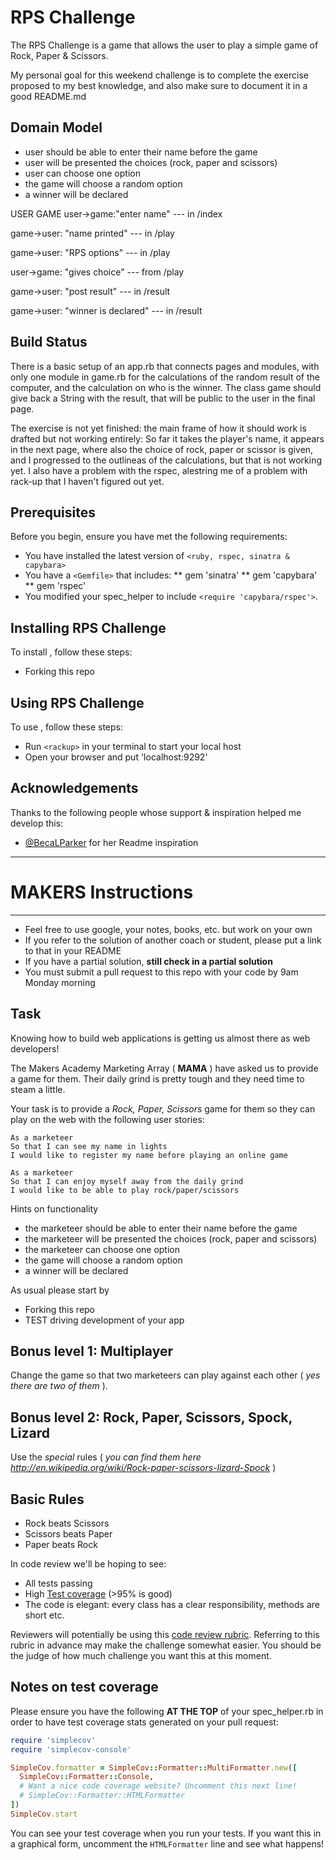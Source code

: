 # RPS Challenge

The RPS Challenge is a game that allows the user to play a simple game of Rock, Paper & Scissors.

My personal goal for this weekend challenge is to complete the exercise proposed to my best knowledge, and also make sure to document it in a good README.md

## Domain Model

- user should be able to enter their name before the game
- user will be presented the choices (rock, paper and scissors)
- user can choose one option
- the game will choose a random option
- a winner will be declared

USER                      GAME
user->game:"enter name" --- in /index

game->user: "name printed" --- in /play

game->user: "RPS options" --- in /play

user->game: "gives choice" --- from /play

game->user: "post result" --- in /result

game->user: "winner is declared"  --- in /result


## Build Status

There is a basic setup of an app.rb that connects pages and modules, with only one module in game.rb for the calculations of the random result of the computer, and the calculation on who is the winner.
The class game should give back a String with the result, that will be public to the user in the final page.

The exercise is not yet finished: the main frame of how it should work is drafted but not working entirely: So far it takes the player's name, it appears in the next page, where also the choice of rock, paper or scissor is given, and I progressed to the outlineas of the calculations, but that is not working yet. I also have a problem with the rspec, alestring me of a problem with rack-up that I haven't figured out yet.

## Prerequisites

Before you begin, ensure you have met the following requirements:

- You have installed the latest version of `<ruby, rspec, sinatra & capybara>`
- You have a `<Gemfile>` that includes:
  ** gem 'sinatra'
  ** gem 'capybara'
  ** gem 'rspec'
- You modified your spec_helper to include `<require 'capybara/rspec'>`.

## Installing RPS Challenge

To install <RPS Challenge>, follow these steps:

- Forking this repo

## Using RPS Challenge

To use <rps-challenge>, follow these steps:

- Run `<rackup>` in your terminal to start your local host
- Open your browser and put 'localhost:9292'

## Acknowledgements

Thanks to the following people whose support & inspiration helped me develop this:

- [@BecaLParker](https://github.com/BecaLParker) for her Readme inspiration 

---

# MAKERS Instructions

---

- Feel free to use google, your notes, books, etc. but work on your own
- If you refer to the solution of another coach or student, please put a link to that in your README
- If you have a partial solution, **still check in a partial solution**
- You must submit a pull request to this repo with your code by 9am Monday morning

## Task

Knowing how to build web applications is getting us almost there as web developers!

The Makers Academy Marketing Array ( **MAMA** ) have asked us to provide a game for them. Their daily grind is pretty tough and they need time to steam a little.

Your task is to provide a _Rock, Paper, Scissors_ game for them so they can play on the web with the following user stories:

```
As a marketeer
So that I can see my name in lights
I would like to register my name before playing an online game

As a marketeer
So that I can enjoy myself away from the daily grind
I would like to be able to play rock/paper/scissors
```

Hints on functionality

- the marketeer should be able to enter their name before the game
- the marketeer will be presented the choices (rock, paper and scissors)
- the marketeer can choose one option
- the game will choose a random option
- a winner will be declared

As usual please start by

- Forking this repo
- TEST driving development of your app

## Bonus level 1: Multiplayer

Change the game so that two marketeers can play against each other ( _yes there are two of them_ ).

## Bonus level 2: Rock, Paper, Scissors, Spock, Lizard

Use the _special_ rules ( _you can find them here http://en.wikipedia.org/wiki/Rock-paper-scissors-lizard-Spock_ )

## Basic Rules

- Rock beats Scissors
- Scissors beats Paper
- Paper beats Rock

In code review we'll be hoping to see:

- All tests passing
- High [Test coverage](https://github.com/makersacademy/course/blob/master/pills/test_coverage.md) (>95% is good)
- The code is elegant: every class has a clear responsibility, methods are short etc.

Reviewers will potentially be using this [code review rubric](docs/review.md). Referring to this rubric in advance may make the challenge somewhat easier. You should be the judge of how much challenge you want this at this moment.

## Notes on test coverage

Please ensure you have the following **AT THE TOP** of your spec_helper.rb in order to have test coverage stats generated
on your pull request:

```ruby
require 'simplecov'
require 'simplecov-console'

SimpleCov.formatter = SimpleCov::Formatter::MultiFormatter.new([
  SimpleCov::Formatter::Console,
  # Want a nice code coverage website? Uncomment this next line!
  # SimpleCov::Formatter::HTMLFormatter
])
SimpleCov.start
```

You can see your test coverage when you run your tests. If you want this in a graphical form, uncomment the `HTMLFormatter` line and see what happens!
